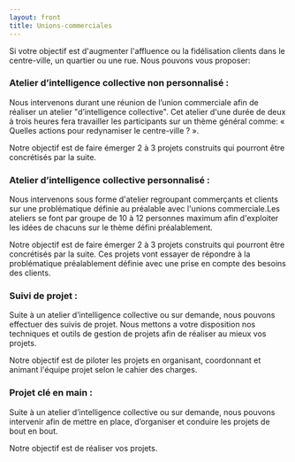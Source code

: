 ```yaml
---
layout: front
title: Unions-commerciales
---
```

Si votre objectif est d'augmenter l'affluence ou la fidélisation clients dans le centre-ville, un quartier ou une rue. Nous pouvons vous proposer:

### Atelier d’intelligence collective non personnalisé :
Nous intervenons durant une réunion de l’union commerciale afin de réaliser un atelier "d’intelligence collective". Cet atelier d'une durée de deux à trois heures fera travailler les participants sur un thème général comme:
« Quelles actions pour redynamiser le centre-ville ? ».

Notre objectif est de faire émerger 2 à 3 projets construits qui pourront être concrétisés par la suite.

### Atelier d’intelligence collective personnalisé :
Nous intervenons sous forme d'atelier regroupant commerçants et clients sur une problématique définie au préalable avec l'unions commerciale.Les ateliers se font par groupe de 10 à 12 personnes maximum afin d'exploiter les idées de chacuns sur le thème défini préalablement.

Notre objectif est de faire émerger 2 à 3 projets construits qui pourront être concrétisés par la suite. Ces projets vont essayer de répondre à la problématique préalablement définie avec une prise en compte des besoins des clients.

### Suivi de projet :
Suite à un atelier d’intelligence collective ou sur demande, nous pouvons effectuer des suivis de
projet. Nous mettons a votre disposition nos techniques et outils de gestion de projets afin de réaliser au mieux vos projets.

Notre objectif est de piloter les projets en organisant, coordonnant et animant l'équipe projet selon le
cahier des charges.

### Projet clé en main :
Suite à un atelier d’intelligence collective ou sur demande, nous pouvons intervenir afin de mettre en place, d’organiser et conduire les projets de bout en bout.

Notre objectif est de réaliser vos projets.
